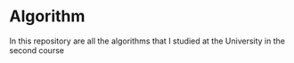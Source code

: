 # Algorithm
In this repository are all the algorithms that I studied at the University in the second course
